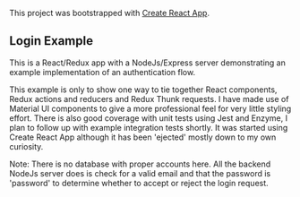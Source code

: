 This project was bootstrapped with [Create React App](https://github.com/facebookincubator/create-react-app).

## Login Example

This is a React/Redux app with a NodeJs/Express server demonstrating an example implementation of an authentication flow.

This example is only to show one way to tie together React components, Redux actions and reducers and Redux Thunk requests. I have made use of Material UI components to give a more professional feel for very little styling effort. There is also good coverage with unit tests using Jest and Enzyme, I plan to follow up with example integration tests shortly. It was started using Create React App although it has been 'ejected' mostly down to my own curiosity.

Note: There is no database with proper accounts here. All the backend NodeJs server does is check for a valid email and that the password is 'password' to determine whether to accept or reject the login request.
